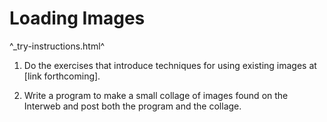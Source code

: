 Loading Images
==============

^_try-instructions.html^

1. Do the exercises that introduce techniques for using existing images
at [link forthcoming].

2. Write a program to make a small collage of images found on the 
Interweb and post both the program and the collage.
